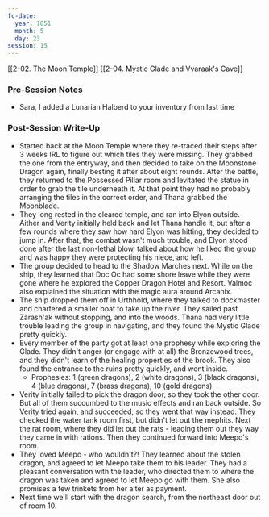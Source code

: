 ```yaml
---
fc-date:
  year: 1051
  month: 5
  day: 23
session: 15
---
```

[[2-02. The Moon Temple]] [[2-04. Mystic Glade and Vvaraak's Cave]]

### Pre-Session Notes

* Sara, I added a Lunarian Halberd to your inventory from last time

### Post-Session Write-Up

* Started back at the Moon Temple where they re-traced their steps after 3 weeks IRL to figure out which tiles they were missing. They grabbed the one from the entryway, and then decided to take on the Moonstone Dragon again, finally besting it after about eight rounds. After the battle, they returned to the Possessed Pillar room and levitated the statue in order to grab the tile underneath it. At that point they had no probably arranging the tiles in the correct order, and Thana grabbed the Moonblade.
* They long rested in the cleared temple, and ran into Elyon outside. Aither and Verity initially held back and let Thana handle it, but after a few rounds where they saw how hard Elyon was hitting, they decided to jump in. After that, the combat wasn't much trouble, and Elyon stood done after the last non-lethal blow, talked about how he liked the group and was happy they were protecting his niece, and left.
* The group decided to head to the Shadow Marches next. While on the ship, they learned that Doc Oc had some shore leave while they were gone where he explored the Copper Dragon Hotel and Resort. Valmoc also explained the situation with the magic aura around Arcanix.
* The ship dropped them off in Urthhold, where they talked to dockmaster and chartered a smaller boat to take up the river. They sailed past Zarash'ak without stopping, and into the woods. Thana had very little trouble leading the group in navigating, and they found the Mystic Glade pretty quickly.
* Every member of the party got at least one prophesy while exploring the Glade. They didn't anger (or engage with at all) the Bronzewood trees, and they didn't learn of the healing properties of the brook. They also found the entrance to the ruins pretty quickly, and went inside.
	* Prophesies: 1 (green dragons), 2 (white dragons), 3 (black dragons), 4 (blue dragons), 7 (brass dragons), 10 (gold dragons)
* Verity initially failed to pick the dragon door, so they took the other door. But all of them succumbed to the music effects and ran back outside. So Verity tried again, and succeeded, so they went that way instead. They checked the water tank room first, but didn't let out the mephits. Next the rat room, where they did let out the rats - leading them out they way they came in with rations. Then they continued forward into Meepo's room.
* They loved Meepo - who wouldn't?! They learned about the stolen dragon, and agreed to let Meepo take them to his leader. They had a pleasant conversation with the leader, who directed them to where the dragon was taken and agreed to let Meepo go with them. She also promises a few trinkets from her alter as payment.
* Next time we'll start with the dragon search, from the northeast door out of room 10.
